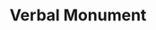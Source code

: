 ---
pid: CH1101
title: Verbal Monument
location_transcription: All over Philadelphia
zipcode: '19103'
outside_phl: 
neighborhood: Rittenhouse Square,Avenue of The Arts,Logan Square,Fitler Square
age: '29'
age_range: 20-29
instagram: 
image_file_name: CH_1101.jpg
proposal_transcription: Philadelphia needs a verbal monument other than //Jawn//  Ya'll
  is better than jawn.  We need to do better than that.
topic: Culture,Philadelphia,Unknown
topic_summary: 0, 0, 0
type: Audio,Interactive,Speech,Performance
keywords_other: Philadelphia, Culture
credit: 
image_labels: Verbal Monument
twitter: 
facebook: 
permalink: "/monuments/ch1101/"
layout: item-page
---
